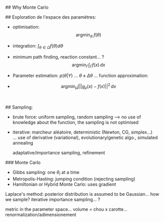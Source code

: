 ## Why Monte Carlo



## Exploration de l'espace des paramètres:

- optimisation:
$$
\mathop{argmin}_{\theta}\;f(\theta)
$$


- integration: $\int_{\theta \in \Omega} f(\theta)d\theta$

- minimum path finding, reaction constant... ?
$$
\mathop{argmin}_{\Gamma} \int_\Gamma f(x)\, dx
$$

* Parameter estimation: $p(\theta | Y)$ ... $\theta \pm \Delta\theta$ ... 
  function approximation:

* $$
  \mathop{argmin}_{\mu} \int ||g_\mu(x)-f(x) ||^2 \,dx
  $$

  ​



## Sampling:

- brute force:
  uniform sampling, random sampling --> no use of knowledge about the function, the sampling is not optimised

- iterative:
  marcheur aléatoire, deterministic (Newton, CG, simplex...)  
  ... use of derivative (variational), evolutionary/genetic algo., simulated annealing


  adaptative/importance sampling, refinement


### Monte Carlo

- Gibbs sampling: one $\theta_i$ at a time
- Metropolis-Hasting: jumping condition (rejecting sampling)
- Hamiltonian or Hybrid Monte Carlo: uses gradient



Laplace's method: posterior distribution is assumed to be Gaussian... how we sample? iterative importance sampling... ?



metric in the parameter space... volume = chou x carotte... renormalization/adimensionement